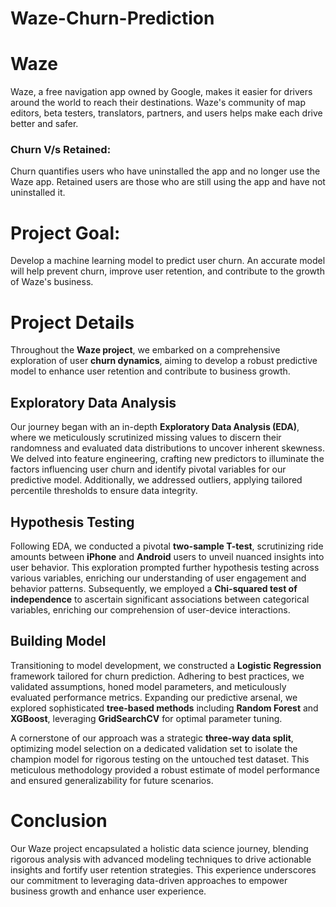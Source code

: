 # **Waze-Churn-Prediction**

# **Waze**
Waze, a free navigation app owned by Google, makes it easier for drivers around the world to reach their destinations. Waze's community of map editors, beta testers, translators, partners, and users helps make each drive better and safer.

### **Churn V/s Retained:**
Churn quantifies users who have uninstalled the app and no longer use the Waze app. Retained users are those who are still using the app and have not uninstalled it.

# **Project Goal:**
Develop a machine learning model to predict user churn. An accurate model will help prevent churn, improve user retention, and contribute to the growth of Waze's business. 

# **Project Details**
Throughout the **Waze project**, we embarked on a comprehensive exploration of user **churn dynamics**, aiming to develop a robust predictive model to enhance user retention and contribute to business growth. 

## **Exploratory Data Analysis**
Our journey began with an in-depth **Exploratory Data Analysis (EDA)**, where we meticulously scrutinized missing values to discern their randomness and evaluated data distributions to uncover inherent skewness. We delved into feature engineering, crafting new predictors to illuminate the factors influencing user churn and identify pivotal variables for our predictive model. Additionally, we addressed outliers, applying tailored percentile thresholds to ensure data integrity.

## **Hypothesis Testing**
Following EDA, we conducted a pivotal **two-sample T-test**, scrutinizing ride amounts between **iPhone** and **Android** users to unveil nuanced insights into user behavior. This exploration prompted further hypothesis testing across various variables, enriching our understanding of user engagement and behavior patterns. Subsequently, we employed a **Chi-squared test of independence** to ascertain significant associations between categorical variables, enriching our comprehension of user-device interactions.

## **Building Model**
Transitioning to model development, we constructed a **Logistic Regression** framework tailored for churn prediction. Adhering to best practices, we validated assumptions, honed model parameters, and meticulously evaluated performance metrics. Expanding our predictive arsenal, we explored sophisticated **tree-based methods** including **Random Forest** and **XGBoost**, leveraging **GridSearchCV** for optimal parameter tuning.

A cornerstone of our approach was a strategic **three-way data split**, optimizing model selection on a dedicated validation set to isolate the champion model for rigorous testing on the untouched test dataset. This meticulous methodology provided a robust estimate of model performance and ensured generalizability for future scenarios.

# **Conclusion**
Our Waze project encapsulated a holistic data science journey, blending rigorous analysis with advanced modeling techniques to drive actionable insights and fortify user retention strategies. This experience underscores our commitment to leveraging data-driven approaches to empower business growth and enhance user experience.






